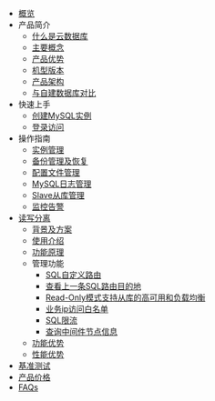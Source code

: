 
* [概览](/udb-mysql/README)
* 产品简介
    * [什么是云数据库](/udb-mysql/product/concepts)
    * [主要概念](/udb-mysql/product/Terminology)
    * [产品优势](/udb-mysql/product/superiority)
    * [机型版本](/udb-mysql/product/version)
    * [产品架构](/udb-mysql/product/architecture)
    * [与自建数据库对比](/udb-mysql/product/difference)
* 快速上手
    * [创建MySQL实例](/udb-mysql/quick/create)
    * [登录访问](/udb-mysql/quick/login)
* 操作指南
    * [实例管理](/udb-mysql/guide/instance)
    * [备份管理及恢复](/udb-mysql/guide/backup)
    * [配置文件管理](/udb-mysql/guide/config)
    * [MySQL日志管理](/udb-mysql/guide/log)
    * [Slave从库管理](/udb-mysql/guide/slave)
    * [监控告警](/udb-mysql/guide/monitor)
* [读写分离](/udb-mysql/rwrouter/rwrouter)
    * [背景及方案](/udb-mysql/rwrouter/scheme)
    * [使用介绍](/udb-mysql/rwrouter/guide)
    * [功能原理](/udb-mysql/rwrouter/theory)
    * 管理功能
        * [SQL自定义路由](/udb-mysql/rwrouter/manage/sql)
        * [查看上一条SQL路由目的地](/udb-mysql/rwrouter/manage/destination)
        * [Read-Only模式支持从库的高可用和负载均衡](/udb-mysql/rwrouter/manage/read)
        * [业务ip访问白名单](/udb-mysql/rwrouter/manage/access)
        * [SQL限流](/udb-mysql/rwrouter/manage/hwm)
        * [查询中间件节点信息](/udb-mysql/rwrouter/manage/nodes)        
    * [功能优势](/udb-mysql/rwrouter/superiority)
    * [性能优势](/udb-mysql/rwrouter/performance)
* [基准测试](/udb-mysql/test)
* [产品价格](/udb-mysql/price)
* [FAQs](/udb-mysql/faqs)
